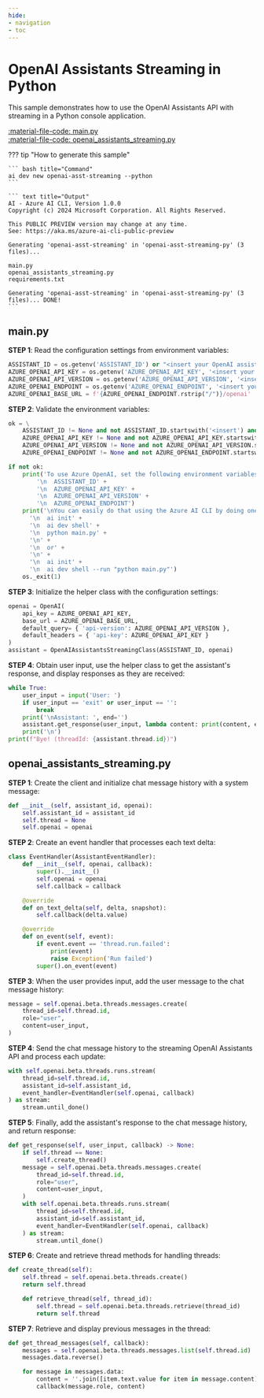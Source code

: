 ```yaml
---
hide:
- navigation
- toc
---
```

# OpenAI Assistants Streaming in Python

This sample demonstrates how to use the OpenAI Assistants API with streaming in a Python console application.

[:material-file-code: main.py](https://github.dev/robch/book-of-ai/blob/main/docs/samples/openai-asst-streaming-py/main.py)  
[:material-file-code: openai_assistants_streaming.py](https://github.dev/robch/book-of-ai/blob/main/docs/samples/openai-asst-streaming-py/openai_assistants_streaming.py)  

??? tip "How to generate this sample"

    ``` bash title="Command"
    ai dev new openai-asst-streaming --python
    ```

    ``` text title="Output"
    AI - Azure AI CLI, Version 1.0.0
    Copyright (c) 2024 Microsoft Corporation. All Rights Reserved.

    This PUBLIC PREVIEW version may change at any time.
    See: https://aka.ms/azure-ai-cli-public-preview

    Generating 'openai-asst-streaming' in 'openai-asst-streaming-py' (3 files)...

    main.py
    openai_assistants_streaming.py
    requirements.txt

    Generating 'openai-asst-streaming' in 'openai-asst-streaming-py' (3 files)... DONE!
    ```

## main.py

**STEP 1**: Read the configuration settings from environment variables:

``` python title="main.py"
ASSISTANT_ID = os.getenv('ASSISTANT_ID') or "<insert your OpenAI assistant ID here>"
AZURE_OPENAI_API_KEY = os.getenv('AZURE_OPENAI_API_KEY', '<insert your Azure OpenAI API key here>')
AZURE_OPENAI_API_VERSION = os.getenv('AZURE_OPENAI_API_VERSION', '<insert your Azure OpenAI API version here>')
AZURE_OPENAI_ENDPOINT = os.getenv('AZURE_OPENAI_ENDPOINT', '<insert your Azure OpenAI endpoint here>')
AZURE_OPENAI_BASE_URL = f'{AZURE_OPENAI_ENDPOINT.rstrip("/")}/openai'
```

**STEP 2**: Validate the environment variables:

``` python title="main.py"
ok = \
    ASSISTANT_ID != None and not ASSISTANT_ID.startswith('<insert') and \
    AZURE_OPENAI_API_KEY != None and not AZURE_OPENAI_API_KEY.startswith('<insert') and \
    AZURE_OPENAI_API_VERSION != None and not AZURE_OPENAI_API_VERSION.startswith('<insert') and \
    AZURE_OPENAI_ENDPOINT != None and not AZURE_OPENAI_ENDPOINT.startswith('<insert')

if not ok:
    print('To use Azure OpenAI, set the following environment variables:\n' +
        '\n  ASSISTANT_ID' +
        '\n  AZURE_OPENAI_API_KEY' +
        '\n  AZURE_OPENAI_API_VERSION' +
        '\n  AZURE_OPENAI_ENDPOINT')
    print('\nYou can easily do that using the Azure AI CLI by doing one of the following:\n' +
      '\n  ai init' +
      '\n  ai dev shell' +
      '\n  python main.py' +
      '\n' +
      '\n  or' +
      '\n' +
      '\n  ai init' +
      '\n  ai dev shell --run "python main.py"')
    os._exit(1)
```

**STEP 3**: Initialize the helper class with the configuration settings:

``` python title="main.py"
openai = OpenAI(
    api_key = AZURE_OPENAI_API_KEY,
    base_url = AZURE_OPENAI_BASE_URL,
    default_query= { 'api-version': AZURE_OPENAI_API_VERSION },
    default_headers = { 'api-key': AZURE_OPENAI_API_KEY }
)
assistant = OpenAIAssistantsStreamingClass(ASSISTANT_ID, openai)
```

**STEP 4**: Obtain user input, use the helper class to get the assistant's response, and display responses as they are received:

``` python title="main.py"
while True:
    user_input = input('User: ')
    if user_input == 'exit' or user_input == '':
        break
    print('\nAssistant: ', end='')
    assistant.get_response(user_input, lambda content: print(content, end=''))
    print('\n')
print(f"Bye! (threadId: {assistant.thread.id})")
```

## openai_assistants_streaming.py

**STEP 1**: Create the client and initialize chat message history with a system message:

``` python title="openai_assistants_streaming.py"
def __init__(self, assistant_id, openai):
    self.assistant_id = assistant_id
    self.thread = None
    self.openai = openai
```

**STEP 2**: Create an event handler that processes each text delta:

``` python title="openai_assistants_streaming.py"
class EventHandler(AssistantEventHandler):
    def __init__(self, openai, callback):
        super().__init__()
        self.openai = openai
        self.callback = callback

    @override
    def on_text_delta(self, delta, snapshot):
        self.callback(delta.value)

    @override
    def on_event(self, event):
        if event.event == 'thread.run.failed':
            print(event)
            raise Exception('Run failed')
        super().on_event(event)
```

**STEP 3**: When the user provides input, add the user message to the chat message history:

``` python title="openai_assistants_streaming.py"
message = self.openai.beta.threads.messages.create(
    thread_id=self.thread.id,
    role="user",
    content=user_input,
)
```

**STEP 4**: Send the chat message history to the streaming OpenAI Assistants API and process each update:

``` python title="openai_assistants_streaming.py"
with self.openai.beta.threads.runs.stream(
    thread_id=self.thread.id,
    assistant_id=self.assistant_id,
    event_handler=EventHandler(self.openai, callback)
) as stream:
    stream.until_done()
```

**STEP 5**: Finally, add the assistant's response to the chat message history, and return response:

``` python title="openai_assistants_streaming.py"
def get_response(self, user_input, callback) -> None:
    if self.thread == None:
        self.create_thread()
    message = self.openai.beta.threads.messages.create(
        thread_id=self.thread.id,
        role="user",
        content=user_input,
    )
    with self.openai.beta.threads.runs.stream(
        thread_id=self.thread.id,
        assistant_id=self.assistant_id,
        event_handler=EventHandler(self.openai, callback)
    ) as stream:
        stream.until_done()
```

**STEP 6**: Create and retrieve thread methods for handling threads:

``` python title="openai_assistants_streaming.py"
def create_thread(self):
    self.thread = self.openai.beta.threads.create()
    return self.thread

    def retrieve_thread(self, thread_id):
        self.thread = self.openai.beta.threads.retrieve(thread_id)
        return self.thread
```

**STEP 7**: Retrieve and display previous messages in the thread:

``` python title="openai_assistants_streaming.py"
def get_thread_messages(self, callback):
    messages = self.openai.beta.threads.messages.list(self.thread.id)
    messages.data.reverse()

    for message in messages.data:
        content = ''.join([item.text.value for item in message.content]) + '\n\n'
        callback(message.role, content)
```